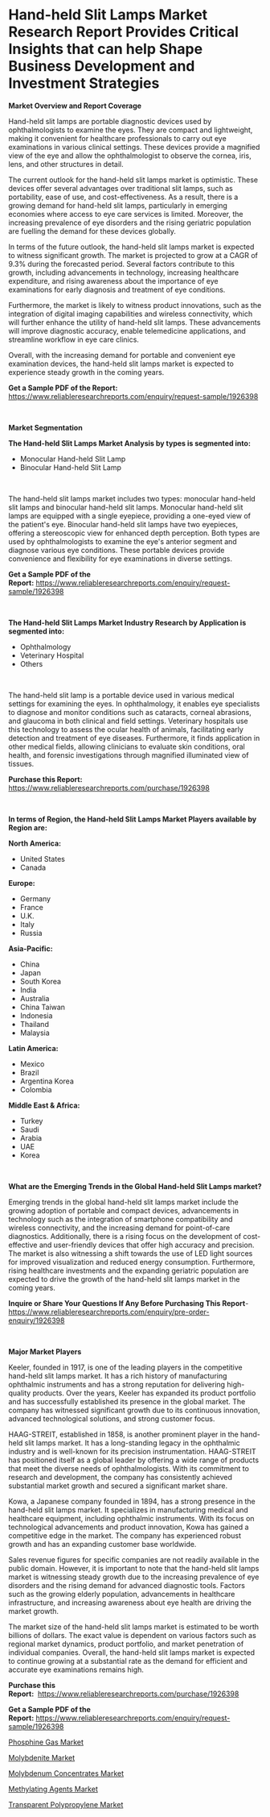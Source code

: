 <p><h1>Hand-held Slit Lamps Market Research Report Provides Critical Insights that can help Shape Business Development and Investment Strategies</h1></p><p><strong>Market Overview and Report Coverage</strong></p>
<p><p>Hand-held slit lamps are portable diagnostic devices used by ophthalmologists to examine the eyes. They are compact and lightweight, making it convenient for healthcare professionals to carry out eye examinations in various clinical settings. These devices provide a magnified view of the eye and allow the ophthalmologist to observe the cornea, iris, lens, and other structures in detail.</p><p>The current outlook for the hand-held slit lamps market is optimistic. These devices offer several advantages over traditional slit lamps, such as portability, ease of use, and cost-effectiveness. As a result, there is a growing demand for hand-held slit lamps, particularly in emerging economies where access to eye care services is limited. Moreover, the increasing prevalence of eye disorders and the rising geriatric population are fuelling the demand for these devices globally.</p><p>In terms of the future outlook, the hand-held slit lamps market is expected to witness significant growth. The market is projected to grow at a CAGR of 9.3% during the forecasted period. Several factors contribute to this growth, including advancements in technology, increasing healthcare expenditure, and rising awareness about the importance of eye examinations for early diagnosis and treatment of eye conditions.</p><p>Furthermore, the market is likely to witness product innovations, such as the integration of digital imaging capabilities and wireless connectivity, which will further enhance the utility of hand-held slit lamps. These advancements will improve diagnostic accuracy, enable telemedicine applications, and streamline workflow in eye care clinics.</p><p>Overall, with the increasing demand for portable and convenient eye examination devices, the hand-held slit lamps market is expected to experience steady growth in the coming years.</p></p>
<p><strong>Get a Sample PDF of the Report:</strong> <a href="https://www.reliableresearchreports.com/enquiry/request-sample/1926398">https://www.reliableresearchreports.com/enquiry/request-sample/1926398</a></p>
<p>&nbsp;</p>
<p><strong>Market Segmentation</strong></p>
<p><strong>The Hand-held Slit Lamps Market Analysis by types is segmented into:</strong></p>
<p><ul><li>Monocular Hand-held Slit Lamp</li><li>Binocular Hand-held Slit Lamp</li></ul></p>
<p>&nbsp;</p>
<p><p>The hand-held slit lamps market includes two types: monocular hand-held slit lamps and binocular hand-held slit lamps. Monocular hand-held slit lamps are equipped with a single eyepiece, providing a one-eyed view of the patient's eye. Binocular hand-held slit lamps have two eyepieces, offering a stereoscopic view for enhanced depth perception. Both types are used by ophthalmologists to examine the eye's anterior segment and diagnose various eye conditions. These portable devices provide convenience and flexibility for eye examinations in diverse settings.</p></p>
<p><strong>Get a Sample PDF of the Report:</strong>&nbsp;<a href="https://www.reliableresearchreports.com/enquiry/request-sample/1926398">https://www.reliableresearchreports.com/enquiry/request-sample/1926398</a></p>
<p>&nbsp;</p>
<p><strong>The Hand-held Slit Lamps Market Industry Research by Application is segmented into:</strong></p>
<p><ul><li>Ophthalmology</li><li>Veterinary Hospital</li><li>Others</li></ul></p>
<p>&nbsp;</p>
<p><p>The hand-held slit lamp is a portable device used in various medical settings for examining the eyes. In ophthalmology, it enables eye specialists to diagnose and monitor conditions such as cataracts, corneal abrasions, and glaucoma in both clinical and field settings. Veterinary hospitals use this technology to assess the ocular health of animals, facilitating early detection and treatment of eye diseases. Furthermore, it finds application in other medical fields, allowing clinicians to evaluate skin conditions, oral health, and forensic investigations through magnified illuminated view of tissues.</p></p>
<p><strong>Purchase this Report:</strong>&nbsp; <a href="https://www.reliableresearchreports.com/purchase/1926398">https://www.reliableresearchreports.com/purchase/1926398</a></p>
<p>&nbsp;</p>
<p><strong>In terms of Region, the Hand-held Slit Lamps Market Players available by Region are:</strong></p>
<p>
    <p> <strong> North America: </strong>
        <ul>
            <li>United States</li>
            <li>Canada</li>
        </ul>
        </p> 
    <p> <strong> Europe: </strong>
        <ul>
            <li>Germany</li>
            <li>France</li>
            <li>U.K.</li>
            <li>Italy</li>
            <li>Russia</li>
        </ul>
        </p> 
    <p> <strong> Asia-Pacific: </strong>
        <ul>
            <li>China</li>
            <li>Japan</li>
            <li>South Korea</li>
            <li>India</li>
            <li>Australia</li>
            <li>China Taiwan</li>
            <li>Indonesia</li>
            <li>Thailand</li>
            <li>Malaysia</li>
        </ul>
        </p> 
    <p> <strong> Latin America: </strong>
        <ul>
            <li>Mexico</li>
            <li>Brazil</li>
            <li>Argentina Korea</li>
            <li>Colombia</li>
        </ul>
        </p> 
    <p> <strong> Middle East & Africa: </strong>
        <ul>
            <li>Turkey</li>
            <li>Saudi</li>
            <li>Arabia</li>
            <li>UAE</li>
            <li>Korea</li>
        </ul>
    </p>
    </p>
<p>&nbsp;</p>
<p><strong>What are the Emerging Trends in the Global Hand-held Slit Lamps market?</strong></p>
<p><p>Emerging trends in the global hand-held slit lamps market include the growing adoption of portable and compact devices, advancements in technology such as the integration of smartphone compatibility and wireless connectivity, and the increasing demand for point-of-care diagnostics. Additionally, there is a rising focus on the development of cost-effective and user-friendly devices that offer high accuracy and precision. The market is also witnessing a shift towards the use of LED light sources for improved visualization and reduced energy consumption. Furthermore, rising healthcare investments and the expanding geriatric population are expected to drive the growth of the hand-held slit lamps market in the coming years.</p></p>
<p><strong>Inquire or Share Your Questions If Any Before Purchasing This Report</strong>- <a href="https://www.reliableresearchreports.com/enquiry/pre-order-enquiry/1926398">https://www.reliableresearchreports.com/enquiry/pre-order-enquiry/1926398</a></p>
<p>&nbsp;</p>
<p><strong>Major Market Players</strong></p>
<p><p>Keeler, founded in 1917, is one of the leading players in the competitive hand-held slit lamps market. It has a rich history of manufacturing ophthalmic instruments and has a strong reputation for delivering high-quality products. Over the years, Keeler has expanded its product portfolio and has successfully established its presence in the global market. The company has witnessed significant growth due to its continuous innovation, advanced technological solutions, and strong customer focus.</p><p>HAAG-STREIT, established in 1858, is another prominent player in the hand-held slit lamps market. It has a long-standing legacy in the ophthalmic industry and is well-known for its precision instrumentation. HAAG-STREIT has positioned itself as a global leader by offering a wide range of products that meet the diverse needs of ophthalmologists. With its commitment to research and development, the company has consistently achieved substantial market growth and secured a significant market share.</p><p>Kowa, a Japanese company founded in 1894, has a strong presence in the hand-held slit lamps market. It specializes in manufacturing medical and healthcare equipment, including ophthalmic instruments. With its focus on technological advancements and product innovation, Kowa has gained a competitive edge in the market. The company has experienced robust growth and has an expanding customer base worldwide.</p><p>Sales revenue figures for specific companies are not readily available in the public domain. However, it is important to note that the hand-held slit lamps market is witnessing steady growth due to the increasing prevalence of eye disorders and the rising demand for advanced diagnostic tools. Factors such as the growing elderly population, advancements in healthcare infrastructure, and increasing awareness about eye health are driving the market growth.</p><p>The market size of the hand-held slit lamps market is estimated to be worth billions of dollars. The exact value is dependent on various factors such as regional market dynamics, product portfolio, and market penetration of individual companies. Overall, the hand-held slit lamps market is expected to continue growing at a substantial rate as the demand for efficient and accurate eye examinations remains high.</p></p>
<p><strong>Purchase this Report:</strong>&nbsp;&nbsp;<a href="https://www.reliableresearchreports.com/purchase/1926398">https://www.reliableresearchreports.com/purchase/1926398</a></p>
<p></p>
<p><strong>Get a Sample PDF of the Report:</strong>&nbsp;<a href="https://www.reliableresearchreports.com/enquiry/request-sample/1926398">https://www.reliableresearchreports.com/enquiry/request-sample/1926398</a></p>
<p><p><a href="https://medium.com/@clock.fund.arm/phosphine-gas-market-share-evolution-and-market-growth-trends-2023-2030-d00c0cb0c72a">Phosphine Gas Market</a></p><p><a href="https://medium.com/@earn.only.flood/molybdenite-market-size-and-market-trends-complete-industry-overview-2023-to-2030-e4293024ff5c">Molybdenite Market</a></p><p><a href="https://medium.com/@flee.calm.mark/molybdenum-concentrates-market-report-reveals-the-latest-trends-and-growth-opportunities-of-this-a5a1be02f8ae">Molybdenum Concentrates Market</a></p><p><a href="https://medium.com/@sake.use.loan/methylating-agents-market-insights-into-market-cagr-market-trends-and-growth-strategies-5991e161ef72">Methylating Agents Market</a></p><p><a href="https://medium.com/@melt.scale.beast/transparent-polypropylene-market-insight-market-trends-growth-forecasted-from-2023-to-2030-a5354094ade9">Transparent Polypropylene Market</a></p></p>